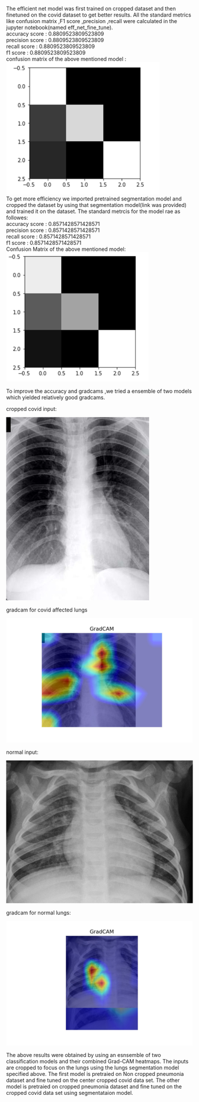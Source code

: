 
The efficient net model was first trained on cropped dataset and then finetuned on the covid dataset to get better results.
All the standard metrics like confusion matrix ,F1 score ,precision ,recall were calculated in the jupyter notebook(named eff_net_fine_tune).<br/>
accuracy score : 0.8809523809523809<br/>
precision score : 0.8809523809523809<br/>
recall score : 0.8809523809523809<br/>
f1 score : 0.8809523809523809<br/>
confusion matrix of the above mentioned model :<br/>
!["confusion matrix"](https://github.com/mano3-1/CovidNet/blob/master/jupyter_notebooks_for_training/images/cm2.PNG)<br/>
To get more efficiency we imported pretrained segmentation model and cropped the dataset by using that segmentation model(link was provided) and trained it on the dataset. The standard metrcis for the model rae as followes:<br/>
accuracy score : 0.8571428571428571<br/>
precision score : 0.8571428571428571<br/>
recall score : 0.8571428571428571<br/>
f1 score : 0.8571428571428571<br/>
Confusion Matrix of the above mentioned model:<br/>
!["confusion matrix"](https://github.com/mano3-1/CovidNet/blob/master/jupyter_notebooks_for_training/images/cm.PNG)

To improve the accuracy and gradcams ,we tried a ensemble of two models which yielded relatively good gradcams.

cropped covid input:<br/>

!["covid affected lungs"](https://github.com/mano3-1/CovidNet/blob/master/results/covid.jpeg)<br/>

gradcam for covid affected lungs<br/>

!["gradcam for covid affected lungs"](https://github.com/mano3-1/CovidNet/blob/master/results/gradcam_covid.jpeg)<br/>

normal input:<br/>

!["normal lungs image"](https://github.com/mano3-1/CovidNet/blob/master/results/normal%20normal.jpeg)<br/>

gradcam for normal lungs:<br/>

!["graadcam for normal lungs images](https://github.com/mano3-1/CovidNet/blob/master/results/normal_gc.jpeg)<br/>

The above results were obtained by using an esnsemble of two classification models and their combined Grad-CAM heatmaps.
The inputs are cropped to focus on the lungs using the lungs segmentation model specified above.
The first model is pretraied on Non cropped pneumonia dataset and fine tuned on the center cropped covid data set.
The other model is pretraied on cropped pneumonia dataset and fine tuned on the cropped covid data set using segmentataion model.
